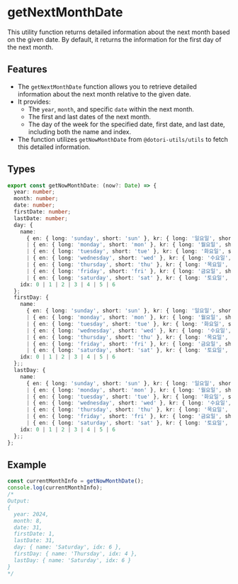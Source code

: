 # getNextMonthDate

This utility function returns detailed information about the next month based on the given date. By default, it returns the information for the first day of the next month.

## Features

- The `getNextMonthDate` function allows you to retrieve detailed information about the next month relative to the given date.
- It provides:
  - The `year`, `month`, and specific `date` within the next month.
  - The first and last dates of the next month.
  - The day of the week for the specified date, first date, and last date, including both the name and index.
- The function utilizes `getNowMonthDate` from `@dotori-utils/utils` to fetch this detailed information.

## Types

```typescript
export const getNowMonthDate: (now?: Date) => {
  year: number;
  month: number;
  date: number;
  firstDate: number;
  lastDate: number;
  day: {
    name:
      { en: { long: 'sunday', short: 'sun' }, kr: { long: '일요일', short: '일' } }
      | { en: { long: 'monday', short: 'mon' }, kr: { long: '월요일', short: '월' } };
      | { en: { long: 'tuesday', short: 'tue' }, kr: { long: '화요일', short: '화' } },
      | { en: { long: 'wednesday', short: 'wed' }, kr: { long: '수요일', short: '수' } },
      | { en: { long: 'thursday', short: 'thu' }, kr: { long: '목요일', short: '목' } },
      | { en: { long: 'friday', short: 'fri' }, kr: { long: '금요일', short: '금' } },
      | { en: { long: 'saturday', short: 'sat' }, kr: { long: '토요일', short: '토' } },
    idx: 0 | 1 | 2 | 3 | 4 | 5 | 6
  };
  firstDay: {
    name:
      { en: { long: 'sunday', short: 'sun' }, kr: { long: '일요일', short: '일' } }
      | { en: { long: 'monday', short: 'mon' }, kr: { long: '월요일', short: '월' } };
      | { en: { long: 'tuesday', short: 'tue' }, kr: { long: '화요일', short: '화' } },
      | { en: { long: 'wednesday', short: 'wed' }, kr: { long: '수요일', short: '수' } },
      | { en: { long: 'thursday', short: 'thu' }, kr: { long: '목요일', short: '목' } },
      | { en: { long: 'friday', short: 'fri' }, kr: { long: '금요일', short: '금' } },
      | { en: { long: 'saturday', short: 'sat' }, kr: { long: '토요일', short: '토' } },
    idx: 0 | 1 | 2 | 3 | 4 | 5 | 6
  };;
  lastDay: {
    name:
      { en: { long: 'sunday', short: 'sun' }, kr: { long: '일요일', short: '일' } }
      | { en: { long: 'monday', short: 'mon' }, kr: { long: '월요일', short: '월' } };
      | { en: { long: 'tuesday', short: 'tue' }, kr: { long: '화요일', short: '화' } },
      | { en: { long: 'wednesday', short: 'wed' }, kr: { long: '수요일', short: '수' } },
      | { en: { long: 'thursday', short: 'thu' }, kr: { long: '목요일', short: '목' } },
      | { en: { long: 'friday', short: 'fri' }, kr: { long: '금요일', short: '금' } },
      | { en: { long: 'saturday', short: 'sat' }, kr: { long: '토요일', short: '토' } },
    idx: 0 | 1 | 2 | 3 | 4 | 5 | 6
  };;
};
```

## Example

```typescript
const currentMonthInfo = getNowMonthDate();
console.log(currentMonthInfo);
/*
Output: 
{
  year: 2024,
  month: 8,
  date: 31,
  firstDate: 1,
  lastDate: 31,
  day: { name: 'Saturday', idx: 6 },
  firstDay: { name: 'Thursday', idx: 4 },
  lastDay: { name: 'Saturday', idx: 6 }
}
*/
```
